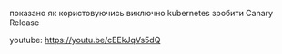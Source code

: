 показано як користовуючись виключно kubernetes зробити Canary Release

youtube: https://youtu.be/cEEkJqVs5dQ
